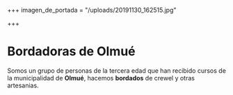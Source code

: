 +++
imagen_de_portada = "/uploads/20191130_162515.jpg"

+++
# Bordadoras de Olmué

Somos un grupo de personas de la tercera edad que han recibido cursos de la municipalidad de **Olmué**, hacemos **bordados** de crewel y otras artesanias.